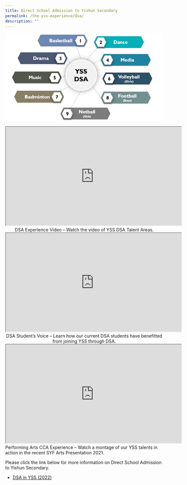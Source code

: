 ```yaml
---
title: Direct School Admission to Yishun Secondary
permalink: /the-yss-experience/dsa/
description: ""
---
```

![](/images/YSS_DSA.jpg)




<iframe width="560" height="315" src="https://www.youtube.com/embed/Ea_swGnMzGE" title="YouTube video player" frameborder="1" allow="accelerometer; autoplay; clipboard-write; encrypted-media; gyroscope; picture-in-picture; web-share" allowfullscreen></iframe>
<div style="text-align:center">DSA Experience Video – Watch the video of YSS DSA Talent Areas.</div>

<iframe width="560" height="315" src="https://www.youtube.com/embed/W8aq4VI-3Hc" title="YouTube video player" frameborder="1" allow="accelerometer; autoplay; clipboard-write; encrypted-media; gyroscope; picture-in-picture; web-share" allowfullscreen></iframe>
<div style="text-align:center">DSA Student’s Voice – Learn how our current DSA students have benefitted from joining YSS through DSA.</div>

<iframe width="560" height="315" src="https://www.youtube.com/embed/q_8WndVHWXU" title="YouTube video player" frameborder="1" allow="accelerometer; autoplay; clipboard-write; encrypted-media; gyroscope; picture-in-picture; web-share" allowfullscreen></iframe>
Performing Arts CCA Experience – Watch a montage of our YSS talents in action in the recent SYF Arts Presentation 2021.

	
Please click the link below for more information on Direct School Admission to Yishun Secondary.

* [DSA in YSS (2022)]([](/files/YSS%20DSA%202022%20Website%20update.pdf))